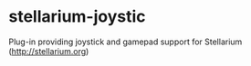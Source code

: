 stellarium-joystic
==================

Plug-in providing joystick and gamepad support for Stellarium (http://stellarium.org)
